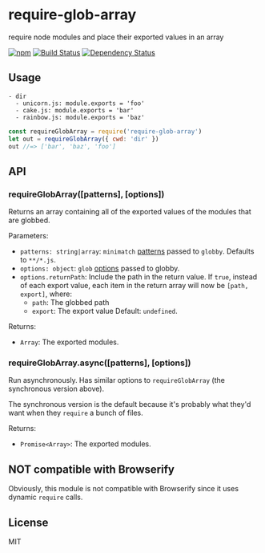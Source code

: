 # require-glob-array

require node modules and place their exported values in an array

[![npm](https://img.shields.io/npm/v/require-glob-array.svg?style=flat-square)](https://www.npmjs.com/package/require-glob-array)
[![Build Status](https://img.shields.io/travis/seangenabe/require-glob-array/master.svg?style=flat-square)](https://travis-ci.org/seangenabe/require-glob-array)
[![Dependency Status](https://img.shields.io/david/seangenabe/require-glob-array.svg?style=flat-square)](https://david-dm.org/seangenabe/require-glob-array)

## Usage

```
- dir
  - unicorn.js: module.exports = 'foo'
  - cake.js: module.exports = 'bar'
  - rainbow.js: module.exports = 'baz'
```

```javascript
const requireGlobArray = require('require-glob-array')
let out = requireGlobArray({ cwd: 'dir' })
out //=> ['bar', 'baz', 'foo']
```

## API

### requireGlobArray([patterns], [options])

Returns an array containing all of the exported values of the modules that
are globbed.

Parameters:
* `patterns: string|array`: `minimatch` [patterns](https://github.com/isaacs/minimatch#usage) passed to `globby`. Defaults to `**/*.js`.
* `options: object`: `glob` [options](https://github.com/isaacs/node-glob#options) passed to globby.
* `options.returnPath`: Include the path in the return value. If `true`, instead of each export value, each item in the return array will now be `[path, export]`, where:
  * `path`: The globbed path
  * `export`: The export value
  Default: `undefined`.

Returns:
*  `Array`: The exported modules.

### requireGlobArray.async([patterns], [options])

Run asynchronously. Has similar options to `requireGlobArray` (the synchronous version above).

The synchronous version is the default because it's probably what they'd want when they `require` a bunch of files.

Returns:
* `Promise<Array>`: The exported modules.

## NOT compatible with Browserify

Obviously, this module is not compatible with Browserify since it uses dynamic `require` calls.

## License

MIT
